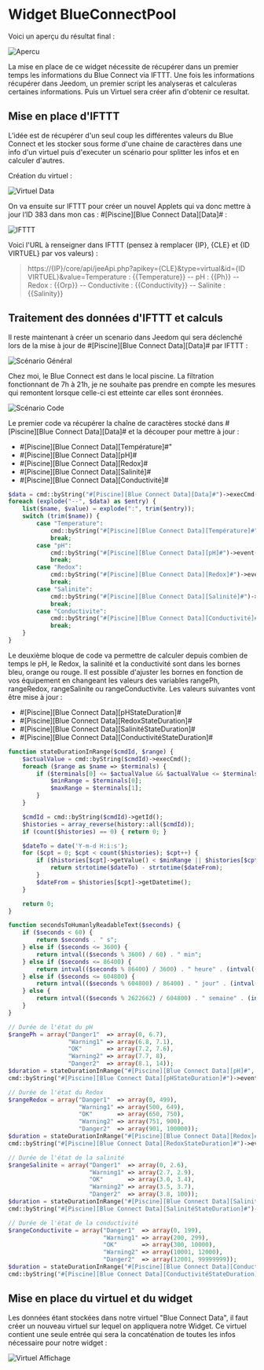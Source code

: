 Widget BlueConnectPool
======================

Voici un aperçu du résultat final :

![Apercu](images/Widget.png)

La mise en place de ce widget nécessite de récupérer dans un premier temps les informations du Blue Connect via IFTTT. Une fois les informations récupérer dans Jeedom, un premier script les analyseras et calculeras certaines informations. Puis un Virtuel sera créer afin d'obtenir ce resultat.

## Mise en place d'IFTTT

L’idée est de récupérer d'un seul coup les différentes valeurs du Blue Connect et les stocker sous forme d'une chaine de caractères dans une info d'un virtuel puis d'executer un scénario pour splitter les infos et en calculer d'autres.

Création du virtuel :

![Virtuel Data](images/VirtuelData.png)

On va ensuite sur IFTTT pour créer un nouvel Applets qui va donc mettre à jour l’ID 383 dans mon cas : #[Piscine][Blue Connect Data][Data]# :

![IFTTT](images/IFTTT.png)

Voici l'URL à renseigner dans IFTTT (pensez à remplacer {IP}, {CLE} et {ID VIRTUEL} par vos valeurs) :
> https://{IP}/core/api/jeeApi.php?apikey={CLE}&type=virtual&id={ID VIRTUEL}&value=Temperature : {{Temperature}} -- pH : {{Ph}} -- Redox : {{Orp}} -- Conductivite : {{Conductivity}} -- Salinite : {{Salinity}}

## Traitement des données d'IFTTT et calculs

Il reste maintenant à créer un scenario dans Jeedom qui sera déclenché lors de la mise à jour de #[Piscine][Blue Connect Data][Data]# par IFTTT :

![Scénario Général](images/ScenarioGeneral.png)

Chez moi, le Blue Connect est dans le local piscine. La filtration fonctionnant de 7h à 21h, je ne souhaite pas prendre en compte les mesures qui remontent lorsque celle-ci est etteinte car elles sont éronnées.

![Scénario Code](images/ScenarioCode.png)

Le premier code va récupérer la chaîne de caractères stocké dans #[Piscine][Blue Connect Data][Data]# et la découper pour mettre à jour :
* #[Piscine][Blue Connect Data][Température]#"
* #[Piscine][Blue Connect Data][pH]#
* #[Piscine][Blue Connect Data][Redox]#
* #[Piscine][Blue Connect Data][Salinité]#
* #[Piscine][Blue Connect Data][Conductivité]#

```php
$data = cmd::byString("#[Piscine][Blue Connect Data][Data]#")->execCmd();
foreach (explode("--", $data) as $entry) {
	list($name, $value) = explode(":", trim($entry));
	switch (trim($name)) {
		case "Temperature":
			cmd::byString("#[Piscine][Blue Connect Data][Température]#")->event(trim($value));
			break;
		case "pH":
			cmd::byString("#[Piscine][Blue Connect Data][pH]#")->event(trim($value));
			break;
		case "Redox":
			cmd::byString("#[Piscine][Blue Connect Data][Redox]#")->event(trim($value));
			break;
		case "Salinite":
			cmd::byString("#[Piscine][Blue Connect Data][Salinité]#")->event(trim($value));
			break;
		case "Conductivite":
			cmd::byString("#[Piscine][Blue Connect Data][Conductivité]#")->event(trim($value));
			break;
	}
}
```

Le deuxième bloque de code va permettre de calculer depuis combien de temps le pH, le Redox, la salinité et la conductivité sont dans les bornes bleu, orange ou rouge. Il est possible d'ajuster les bornes en fonction de vos équipement en changeant les valeurs des variables rangePh, rangeRedox, rangeSalinite ou rangeConductivite. Les valeurs suivantes vont être mise à jour :
* #[Piscine][Blue Connect Data][pHStateDuration]#
* #[Piscine][Blue Connect Data][RedoxStateDuration]#
* #[Piscine][Blue Connect Data][SalinitéStateDuration]#
* #[Piscine][Blue Connect Data][ConductivitéStateDuration]#

```php
function stateDurationInRange($cmdId, $range) {
	$actualValue = cmd::byString($cmdId)->execCmd();
	foreach ($range as $name => $terminals) {
		if ($terminals[0] <= $actualValue && $actualValue <= $terminals[1]) {
			$minRange = $terminals[0];
			$maxRange = $terminals[1];
		}
	}

	$cmdId = cmd::byString($cmdId)->getId();
	$histories = array_reverse(history::all($cmdId));
	if (count($histories) == 0) { return 0; }

	$dateTo = date('Y-m-d H:i:s');
	for ($cpt = 0; $cpt < count($histories); $cpt++) {
		if ($histories[$cpt]->getValue() < $minRange || $histories[$cpt]->getValue() > $maxRange) {
			return strtotime($dateTo) - strtotime($dateFrom);
		}
		$dateFrom = $histories[$cpt]->getDatetime();
	}

	return 0;
}

function secondsToHumanlyReadableText($seconds) {
	if ($seconds < 60) {
		return $seconds . " s";
	} else if ($seconds <= 3600) {
		return intval(($seconds % 3600) / 60) . " min";
	} else if ($seconds <= 86400) {
		return intval(($seconds % 86400) / 3600) . " heure" . (intval(($seconds % 86400) / 3600) > 1 ? "s" : "");
	} else if ($seconds <= 604800) {
		return intval(($seconds % 604800) / 86400) . " jour" . (intval(($seconds % 604800) / 86400) > 1 ? "s" : "");
	} else {
		return intval(($seconds % 2622662) / 604800) . " semaine" . (intval(($seconds % 2622662) / 604800) > 1 ? "s" : "");
	}
}

// Durée de l'état du pH
$rangePh = array("Danger1"  => array(0, 6.7),
                 "Warning1" => array(6.8, 7.1),
                 "OK"       => array(7.2, 7.6),
                 "Warning2" => array(7.7, 8),
                 "Danger2"  => array(8.1, 14));
$duration = stateDurationInRange("#[Piscine][Blue Connect Data][pH]#", $rangePh);
cmd::byString("#[Piscine][Blue Connect Data][pHStateDuration]#")->event(secondsToHumanlyReadableText($duration));

// Durée de l'état du Redox
$rangeRedox = array("Danger1"  => array(0, 499),
                    "Warning1" => array(500, 649),
                    "OK"       => array(650, 750),
                    "Warning2" => array(751, 900),
                    "Danger2"  => array(901, 100000));
$duration = stateDurationInRange("#[Piscine][Blue Connect Data][Redox]#", $rangeRedox);
cmd::byString("#[Piscine][Blue Connect Data][RedoxStateDuration]#")->event(secondsToHumanlyReadableText($duration));

// Durée de l'état de la salinité
$rangeSalinite = array("Danger1"  => array(0, 2.6),
                       "Warning1" => array(2.7, 2.9),
                       "OK"       => array(3.0, 3.4),
                       "Warning2" => array(3.5, 3.7),
                       "Danger2"  => array(3.8, 100));
$duration = stateDurationInRange("#[Piscine][Blue Connect Data][Salinité]#", $rangeSalinite);
cmd::byString("#[Piscine][Blue Connect Data][SalinitéStateDuration]#")->event(secondsToHumanlyReadableText($duration));

// Durée de l'état de la conductivité
$rangeConductivite = array("Danger1"  => array(0, 199),
                           "Warning1" => array(200, 299),
                           "OK"       => array(300, 10000),
                           "Warning2" => array(10001, 12000),
                           "Danger2"  => array(12001, 99999999));
$duration = stateDurationInRange("#[Piscine][Blue Connect Data][Conductivité]#", $rangeConductivite);
cmd::byString("#[Piscine][Blue Connect Data][ConductivitéStateDuration]#")->event(secondsToHumanlyReadableText($duration));
```

## Mise en place du virtuel et du widget

Les données étant stockées dans notre virtuel "Blue Connect Data", il faut créer un nouveau virtuel sur lequel on appliquera notre Widget. Ce virtuel contient une seule entrée qui sera la concaténation de toutes les infos nécessaire pour notre widget :

![Virtuel Affichage](images/VirtuelAffichage.png)


